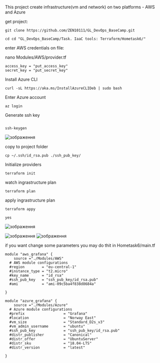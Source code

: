 
This  project  create infrastructure(vm and network) on  two platforms - AWS and Azure

get  project:
```
git clone https://github.com/ZEN10111/GL_DevOps_BaseCamp.git

cd cd "GL_DevOps_BaseCamp/Task. IaaC tools: Terraform/Hometask6/"

```

enter AWS credentials on file:

nano Modules/AWS/provider.tf

```
access_key = "put_access_key"
secret_key = "put_secret_key"

```

Install  Azure CLI 

```
curl -sL https://aka.ms/InstallAzureCLIDeb | sudo bash

```

Enter  Azure account

```
az login

```
Generate ssh key

```

ssh-keygen
````
![зображення](https://user-images.githubusercontent.com/97990456/210135292-cc5e9774-2d4c-49b1-b038-83de0e63d837.png)

copy to project folder

```
cp ~/.ssh/id_rsa.pub ./ssh_pub_key/

```

Initialize providers

```
terraform init

```

watch ingrastructure plan

```
terraform plan

```

apply ingrastructure plan

```
terraform appy

yes

```

![зображення](https://user-images.githubusercontent.com/97990456/210135554-2485eaf4-5976-4d97-9452-c21d1435898b.png)

![зображення](https://user-images.githubusercontent.com/97990456/210135597-f1ff2aff-1108-4947-8f13-c49a97e15562.png)
![зображення](https://user-images.githubusercontent.com/97990456/210135628-a8661746-e3c2-4fdb-b3be-17e3347bf18a.png)

if  you  want  change  some  parameters you may do thit  in  Hometask6/main.tf

```
module "aws_grafana" {
    source ="./Modules/AWS"
  # AWS module configurations 
  #region        = "eu-central-1"
  #instance_type = "t2.micro"
  #key_name      = "id_rsa"
  #ssh_pub_key   = "ssh_pub_key/id_rsa.pub"
  #ami           = "ami-09c5ba4f838d8684a"

}

module "azure_grafana" {
    source ="./Modules/Azure"
  # Azure module configurations 
  #prefix                  = "Grafana"
  #location                = "Norway East"
  #vm_size                 = "Standard_D2s_v3"
  #vm_admin_username       = "ubuntu"
  #ssh_pub_key             = "ssh_pub_key/id_rsa.pub"
  #distr_publisher         = "Canonical"
  #distr_offer             = "UbuntuServer"
  #distr_sku               = "18.04-LTS"
  #distr_version           = "latest"

}
```




